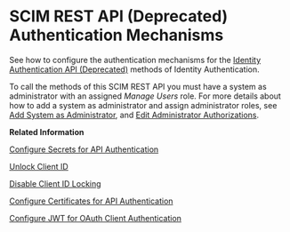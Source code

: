 <!-- loioc599c893403940a686007a49bf2c5edd -->

# SCIM REST API \(Deprecated\) Authentication Mechanisms

See how to configure the authentication mechanisms for the [Identity Authentication API \(Deprecated\)](../Development/identity-authentication-api-deprecated-2f21568.md) methods of Identity Authentication.

To call the methods of this SCIM REST API you must have a system as administrator with an assigned *Manage Users* role. For more details about how to add a system as administrator and assign administrator roles, see [Add System as Administrator](add-administrators-bbbdbdd.md#loiocefb742a36754b18bbe5c3503ac6d87c), and [Edit Administrator Authorizations](edit-administrator-authorizations-86ee374.md).

**Related Information**  


[Configure Secrets for API Authentication](configure-secrets-for-api-authentication-5c3c35e.md "This document describes how developers configure secrets with scopes and validity for client authentication.")

[Unlock Client ID](unlock-client-id-665b9e0.md "Unlock the client ID after five failed logon attempts before the automatic unlock time of 60 minutes has passed.")

[Disable Client ID Locking](disable-client-id-locking-f1dc77e.md "You can disable the automatic lock of the client ID after five failed logon attempts.")

[Configure Certificates for API Authentication](configure-certificates-for-api-authentication-c408083.md "This document describes how developers configure the certificates used for authentication when the API methods and OpenID Connect scenarios of Identity Authentication are used.")

[Configure JWT for OAuth Client Authentication](configure-jwt-for-oauth-client-authentication-db97a69.md "Configure the JSON Web Token (JWT) - the issuer and subject of tokens for JWT client authentication in token requests, or the URI for JSON web key retrieval for client authentication.")

